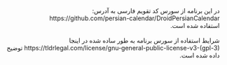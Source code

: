 <p dir="rtl">
در این برنامه از سورس کد تقویم فارسی به آدرس:
<br/>
https://github.com/persian-calendar/DroidPersianCalendar
<br/>
استفاده شده است.
<br/><br/>
شرایط استفاده از سورس برنامه به طور ساده شده در اینجا https://tldrlegal.com/license/gnu-general-public-license-v3-(gpl-3) توضیح داده شده است.
</p>
